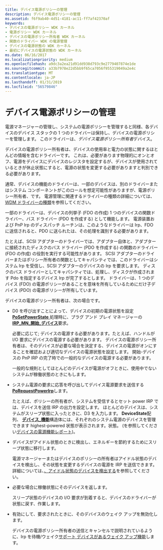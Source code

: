 ```yaml
---
title: デバイス電源ポリシーの管理
description: デバイス電源ポリシーの管理
ms.assetid: f6f9ab40-4d51-4181-ac11-ff7af42370af
keywords:
- デバイスの電源ポリシー WDK カーネル
- 電源ポリシー WDK カーネル
- デバイスの電源ポリシー所有者 WDK カーネル
- 関数のドライバー WDK の電源管理
- デバイスの電源状態の WDK カーネル
- 最初にデバイスの電源状態の WDK カーネル
ms.date: 06/16/2017
ms.localizationpriority: medium
ms.openlocfilehash: a9dc3a2ea21d91dd938d793c9e2779407874e1de
ms.sourcegitcommit: a33b7978e22d5bb9f65ca7056f955319049a2e4c
ms.translationtype: MT
ms.contentlocale: ja-JP
ms.lasthandoff: 01/31/2019
ms.locfileid: "56579846"
---
```

# <a name="managing-device-power-policy"></a>デバイス電源ポリシーの管理





電源マネージャーの管理し、システムの電源ポリシーを管理すると同様、各デバイスのデバイス スタックの 1 つのドライバーは保持し、デバイスの電源ポリシーを管理します。 このドライバーは、*デバイス電源ポリシー所有者*デバイス。

デバイスの電源ポリシー所有者は、デバイスの使用率と電力の状態に関するほとんどの情報を含むドライバーです。 これは、必要があります物理的にオンとオフ、電源をデバイスにデバイスのレジスタを設定するが、デバイスが使用されているときが休止状態にすると、電源の状態を変更する必要がありますと判別できる必要があります。

通常、デバイスの機能のドライバーは、一部のデバイスは、別のドライバーまたはシステム コンポーネントがこのロールを想定可能性がありますが、電源ポリシー所有者、です。 電源管理に関連するドライバーの種類の詳細については、[WDM ドライバーの種類](types-of-wdm-drivers.md)を参照してください。

一部のドライバーは、デバイスの列挙子 (FDO の作成) 1 つのデバイスの関数ドライバー、バス ドライバー (PDO を作成する) として機能します。 電源装置および PnP Irp のディスパッチ ルーチンは、このようなドライバーは Irp、FDO に送信されると、PDO に送られたは、その処理を識別する必要があります。

たとえば、SCSI アダプターのドライバーでは、アダプター自体と、アダプターに接続されたディスクのバス ドライバー (PDO を作成する) の関数のドライバー (FDO の作成) の役割を実行する可能性があります。 SCSI アダプターのドライバーまたはポリシー所有者の関数としてキャパシティでは、このドライバーはシステム Irp を受信し、SCSI アダプターのデバイスの Irp を要求します。 ディスクのバス ドライバーとしてキャパシティでは、処理し、ディスクが作成されます Pdo を指定するデバイス Irp が完了するとします。 ドライバーは、1 つのデバイス (FDO) の電源ポリシーがあることを意味を所有しているためにだけ子デバイス (PDO) の電源ポリシーが所有しています。

デバイスの電源ポリシー所有者は、次の場合です。

-   D0 を呼び出すことによって、デバイスの初期の電源状態を設定[ **PoSetPowerState** ](https://msdn.microsoft.com/library/windows/hardware/ff559765)処理時に、プラグ アンド プレイ マネージャーの[ **IRP\_MN\_開始\_デバイス**](https://msdn.microsoft.com/library/windows/hardware/ff551749)要求。

    必要に応じて; デバイスの電源する必要があります。たとえば、ハンドルが I/O 要求にデバイスの電源する必要があります。 デバイスの電源ポリシー所有者は、そのデバイスが必要な場合を決定する、デバイスの電源がオンにすることを確認および適切なデバイスの電源状態を設定します。 開始-デバイスの PnP IRP の完了時での一般的なデバイスの電源する必要があります。

    一般的な規則としてほとんどのデバイスが電源がオフときに、使用中でないシステムが稼働状態のときにもします。

-   システム電源の要求に応答を呼び出してデバイス電源要求を送信する[ **PoRequestPowerIrp**](https://msdn.microsoft.com/library/windows/hardware/ff559734)します。

    たとえば、ポリシーの所有者が、システムを受信するとセット power IRP では、デバイスを送信 IRP の出力を設定します。 ほとんどのデバイスは、システムがスリープ状態に入ったときに、D3 を入力します。 **DeviceState**配列、 [**デバイス\_機能**](https://msdn.microsoft.com/library/windows/hardware/ff543095)構造体には、それぞれのシステム電源のデバイスを管理できます highest-powered 状態が表示されます。状態。 (を参照してください[デバイスの電源機能レポート](reporting-device-power-capabilities.md))。

-   デバイスがアイドル状態のときに検出し、エネルギーを節約するためにスリープ状態に移行します。

    電源マネージャーまたはデバイスのポリシーの所有者はアイドル状態のデバイスを検出し、その状態を変更するデバイスの電源を IRP を送信できます。 詳細については、[、アイドル状態のデバイスを検出する](detecting-an-idle-device.md)を参照してください。

-   必要な場合に稼働状態にそのデバイスを返します。

    スリープ状態のデバイスの I/O 要求が到着すると、デバイスのドライバーが状態に戻す、作業します。

-   有効にして、要求されたときに、そのデバイスのウェイク アップを無効化します。

    デバイスの電源ポリシー所有者の送信とキャンセルで説明されているように、Irp を待機/ウェイク[サポート デバイスがあるウェイク アップ機能](supporting-devices-that-have-wake-up-capabilities.md)します。

 

 




